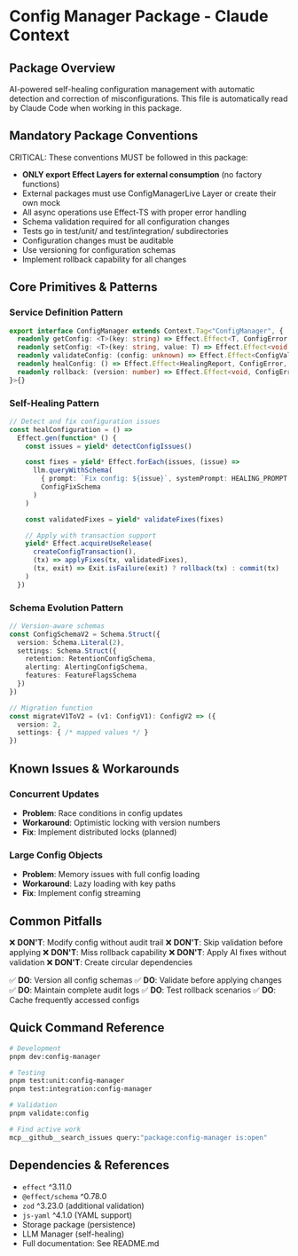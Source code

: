 # Config Manager Package - Claude Context

## Package Overview
AI-powered self-healing configuration management with automatic detection and correction of misconfigurations.
This file is automatically read by Claude Code when working in this package.

## Mandatory Package Conventions
CRITICAL: These conventions MUST be followed in this package:
- **ONLY export Effect Layers for external consumption** (no factory functions)
- External packages must use ConfigManagerLive Layer or create their own mock
- All async operations use Effect-TS with proper error handling
- Schema validation required for all configuration changes
- Tests go in test/unit/ and test/integration/ subdirectories
- Configuration changes must be auditable
- Use versioning for configuration schemas
- Implement rollback capability for all changes

## Core Primitives & Patterns

### Service Definition Pattern
```typescript
export interface ConfigManager extends Context.Tag<"ConfigManager", {
  readonly getConfig: <T>(key: string) => Effect.Effect<T, ConfigError, never>
  readonly setConfig: <T>(key: string, value: T) => Effect.Effect<void, ConfigError, never>
  readonly validateConfig: (config: unknown) => Effect.Effect<ConfigValidation, ConfigError, never>
  readonly healConfig: () => Effect.Effect<HealingReport, ConfigError, never>
  readonly rollback: (version: number) => Effect.Effect<void, ConfigError, never>
}>{}
```

### Self-Healing Pattern
```typescript
// Detect and fix configuration issues
const healConfiguration = () =>
  Effect.gen(function* () {
    const issues = yield* detectConfigIssues()

    const fixes = yield* Effect.forEach(issues, (issue) =>
      llm.queryWithSchema(
        { prompt: `Fix config: ${issue}`, systemPrompt: HEALING_PROMPT },
        ConfigFixSchema
      )
    )

    const validatedFixes = yield* validateFixes(fixes)

    // Apply with transaction support
    yield* Effect.acquireUseRelease(
      createConfigTransaction(),
      (tx) => applyFixes(tx, validatedFixes),
      (tx, exit) => Exit.isFailure(exit) ? rollback(tx) : commit(tx)
    )
  })
```

### Schema Evolution Pattern
```typescript
// Version-aware schemas
const ConfigSchemaV2 = Schema.Struct({
  version: Schema.Literal(2),
  settings: Schema.Struct({
    retention: RetentionConfigSchema,
    alerting: AlertingConfigSchema,
    features: FeatureFlagsSchema
  })
})

// Migration function
const migrateV1ToV2 = (v1: ConfigV1): ConfigV2 => ({
  version: 2,
  settings: { /* mapped values */ }
})
```

## Known Issues & Workarounds

### Concurrent Updates
- **Problem**: Race conditions in config updates
- **Workaround**: Optimistic locking with version numbers
- **Fix**: Implement distributed locks (planned)

### Large Config Objects
- **Problem**: Memory issues with full config loading
- **Workaround**: Lazy loading with key paths
- **Fix**: Implement config streaming

## Common Pitfalls

❌ **DON'T**: Modify config without audit trail
❌ **DON'T**: Skip validation before applying
❌ **DON'T**: Miss rollback capability
❌ **DON'T**: Apply AI fixes without validation
❌ **DON'T**: Create circular dependencies

✅ **DO**: Version all config schemas
✅ **DO**: Validate before applying changes
✅ **DO**: Maintain complete audit logs
✅ **DO**: Test rollback scenarios
✅ **DO**: Cache frequently accessed configs

## Quick Command Reference

```bash
# Development
pnpm dev:config-manager

# Testing
pnpm test:unit:config-manager
pnpm test:integration:config-manager

# Validation
pnpm validate:config

# Find active work
mcp__github__search_issues query:"package:config-manager is:open"
```

## Dependencies & References
- `effect` ^3.11.0
- `@effect/schema` ^0.78.0
- `zod` ^3.23.0 (additional validation)
- `js-yaml` ^4.1.0 (YAML support)
- Storage package (persistence)
- LLM Manager (self-healing)
- Full documentation: See README.md